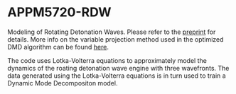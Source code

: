 # APPM5720-RDW
Modeling of Rotating Detonation Waves. Please refer to the [preprint](https://arxiv.org/abs/2008.05586) for details.
More info on the variable projection method used in the optimized DMD algorithm can be found [here](https://arxiv.org/abs/1704.02343).

The code uses Lotka-Volterra equations to approximately model the dynamics of the roating detonation wave engine with three wavefronts. The data generated using the Lotka-Volterra equations is in turn used to train a Dynamic Mode Decompositon model.